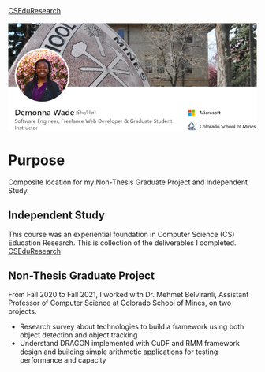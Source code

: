 <nav>
  <a href="https://monawade0507.github.io/Non-Thesis-Graudate-Portfolio-/CSEduResearch">CSEduResearch</a> 
</nav>
&emsp;
&emsp;
&emsp;

<img src="images/LinkedIn Snapshot.png" alt="hi" class="inline"/>

# Purpose
Composite location for my Non-Thesis Graduate Project and Independent Study.


## Independent Study
This course was an experiential foundation in Computer Science (CS) Education Research. This is collection of the deliverables I completed. [CSEduResearch](https://monawade0507.github.io/Graduate-Portfolio/CSEduResearch)

## Non-Thesis Graduate Project
From Fall 2020 to Fall 2021, I worked with Dr. Mehmet Belviranli, Assistant Professor of Computer Science at Colorado School of Mines, on two projects.
- Research survey about technologies to build a framework using both object detection and object tracking
- Understand DRAGON implemented with CuDF and RMM framework design and building simple arithmetic applications for testing performance and capacity 
